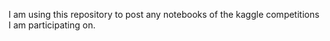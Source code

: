 I am using this repository to post any notebooks of the kaggle competitions I am participating on. 
